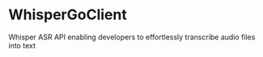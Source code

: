 # WhisperGoClient
Whisper ASR API enabling developers to effortlessly transcribe audio files into text
